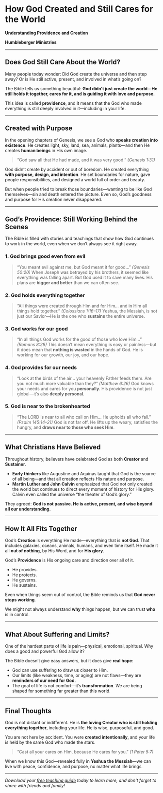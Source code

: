 # How God Created and Still Cares for the World

**Understanding Providence and Creation**

**Humbleberger Ministries**

---

## Does God Still Care About the World?

Many people today wonder:
Did God create the universe and then step away?
Or is He still active, present, and involved in what’s going on?

The Bible tells us something beautiful:
**God didn’t just create the world—He still holds it together, cares for it, and is guiding it with love and purpose.**

This idea is called **providence**, and it means that the God who made everything is still deeply involved in it—including in your life.

---

## Created with Purpose

In the opening chapters of Genesis, we see a God who **speaks creation into existence**. He creates light, sky, land, sea, animals, plants—and then He creates **human beings** in His own image.

> “God saw all that He had made, and it was very good.” *(Genesis 1:31)*

God didn’t create by accident or out of boredom. He created everything **with purpose, design, and intention**. He set boundaries for nature, gave people responsibilities, and designed a world full of order and beauty.

But when people tried to break those boundaries—wanting to be like God themselves—sin and death entered the picture. Even so, God’s goodness and purpose for His creation never disappeared.

---

## God’s Providence: Still Working Behind the Scenes

The Bible is filled with stories and teachings that show how God continues to work in the world, even when we don’t always see it right away.

### 1. **God brings good even from evil**

> “You meant evil against me, but God meant it for good...” *(Genesis 50:20)*
> When Joseph was betrayed by his brothers, it seemed like everything was falling apart. But God used it to save many lives. His plans are **bigger and better** than we can often see.

### 2. **God holds everything together**

> “All things were created through Him and for Him... and in Him all things hold together.” *(Colossians 1:16–17)*
> Yeshua, the Messiah, is not just our Savior—He is the one who **sustains** the entire universe.

### 3. **God works for our good**

> “In all things God works for the good of those who love Him...” *(Romans 8:28)*
> This doesn’t mean everything is easy or painless—but it does mean that **nothing is wasted** in the hands of God. He is working for our growth, our joy, and our hope.

### 4. **God provides for our needs**

> “Look at the birds of the air... your heavenly Father feeds them. Are you not much more valuable than they?” *(Matthew 6:26)*
> God knows your needs and cares for you **personally**. His providence is not just global—it’s also **deeply personal**.

### 5. **God is near to the brokenhearted**

> “The LORD is near to all who call on Him... He upholds all who fall.” *(Psalm 145:14–21)*
> God is not far off. He lifts up the weary, satisfies the hungry, and **draws near to those who seek Him**.

---

## What Christians Have Believed

Throughout history, believers have celebrated God as both **Creator** and **Sustainer**.

* **Early thinkers** like Augustine and Aquinas taught that God is the source of all being—and that all creation reflects His nature and purpose.
* **Martin Luther and John Calvin** emphasized that God not only created the world but continues to direct every moment of history for His glory. Calvin even called the universe “the theater of God’s glory.”

They agreed: **God is not passive. He is active, present, and wise beyond all our understanding.**

---

## How It All Fits Together

God’s **Creation** is everything He made—everything that is **not God**. That includes galaxies, oceans, animals, humans, and even time itself. He made it all **out of nothing**, by His Word, and for **His glory**.

God’s **Providence** is His ongoing care and direction over all of it.

* He provides.
* He protects.
* He governs.
* He sustains.

Even when things seem out of control, the Bible reminds us that **God never stops working**.

We might not always understand **why** things happen, but we can trust **who** is in control.

---

## What About Suffering and Limits?

One of the hardest parts of life is pain—physical, emotional, spiritual. Why does a good and powerful God allow it?

The Bible doesn’t give easy answers, but it does give **real hope**:

* God can use suffering to draw us closer to Him.
* Our limits (like weakness, time, or aging) are not flaws—they are **reminders of our need for God**.
* The goal of life is not comfort—it’s **transformation**.
  We are being shaped for something far greater than this world.

---

## Final Thoughts

God is not distant or indifferent. He is **the loving Creator who is still holding everything together**, including your life. He is wise, purposeful, and good.

You are not here by accident. You were **created intentionally**, and your life is held by the same God who made the stars.

> “Cast all your cares on Him, because He cares for you.” *(1 Peter 5:7)*

When we know this God—revealed fully in **Yeshua the Messiah**—we can live with peace, confidence, and purpose, no matter what life brings.

---

*Download your [free teaching guide](../../assets/Providence-and-Creation-Teaching-Guide.pdf) today to learn more, and don't forget to share with friends and family!*